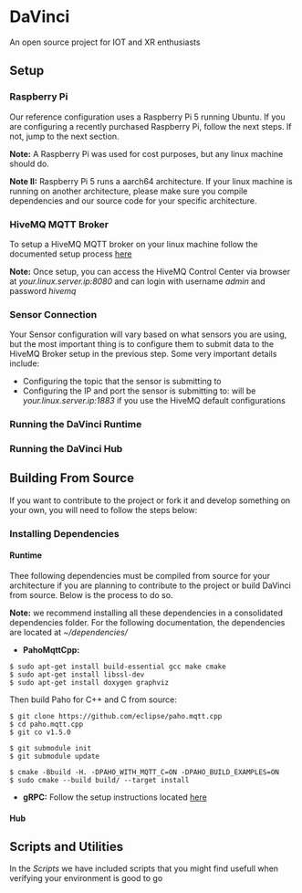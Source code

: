 # DaVinci
An open source project for IOT and XR enthusiasts

## Setup

### Raspberry Pi
Our reference configuration uses a Raspberry Pi 5 running Ubuntu. If you are configuring a recently purchased Raspberry Pi, follow the next steps. If not, jump to the next section. 

**Note:** A Raspberry Pi was used for cost purposes, but any linux machine should do.

**Note II:** Raspberry Pi 5 runs a aarch64 architecture. If your linux machine is running on another architecture, please make sure you compile dependencies and our source code for your specific architecture.

### HiveMQ MQTT Broker
To setup a HiveMQ MQTT broker on your linux machine follow the documented setup process [here](https://docs.hivemq.com/hivemq/latest/user-guide/install-hivemq.html#linux)

**Note:** Once setup, you can access the HiveMQ Control Center via browser at *your.linux.server.ip:8080* and can login with username *admin* and password *hivemq*

### Sensor Connection
Your Sensor configuration will vary based on what sensors you are using, but the most important thing is to configure them to submit data to the HiveMQ Broker setup in the previous step. Some very important details include:

- Configuring the topic that the sensor is submitting to
- Configuring the IP and port the sensor is submitting to: will be *your.linux.server.ip:1883* if you use the HiveMQ default configurations

### Running the DaVinci Runtime

### Running the DaVinci Hub

## Building From Source
If you want to contribute to the project or fork it and develop something on your own, you will need to follow the steps below:

### Installing Dependencies
#### Runtime
Thee following dependencies must be compiled from source for your architecture if you are planning to contribute to the project or build DaVinci from source. Below is the process to do so.

**Note:** we recommend installing all these dependencies in a consolidated dependencies folder. For the following documentation, the dependencies are located at *~/dependencies/*


-  **PahoMqttCpp:**

```
$ sudo apt-get install build-essential gcc make cmake
$ sudo apt-get install libssl-dev
$ sudo apt-get install doxygen graphviz
```
Then build Paho for C++ and C from source:
```
$ git clone https://github.com/eclipse/paho.mqtt.cpp
$ cd paho.mqtt.cpp
$ git co v1.5.0

$ git submodule init
$ git submodule update

$ cmake -Bbuild -H. -DPAHO_WITH_MQTT_C=ON -DPAHO_BUILD_EXAMPLES=ON
$ sudo cmake --build build/ --target install
```

- **gRPC:**
Follow the setup instructions located [here](https://grpc.io/docs/languages/cpp/quickstart/#setup)

#### Hub

## Scripts and Utilities

In the *Scripts* we have included scripts that you might find usefull when verifying your environment is good to go
